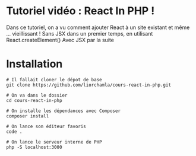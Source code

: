 # Tutoriel vidéo : React In PHP !

Dans ce tutoriel, on a vu comment ajouter React à un site existant et même ... vieillissant !
Sans JSX dans un premier temps, en utilisant React.createElement()
Avec JSX par la suite

# Installation

```
# Il fallait cloner le dépot de base 
git clone https://github.com/liorchamla/cours-react-in-php.git

# On va dans le dossier
cd cours-react-in-php

# On installe les dépendances avec Composer
composer install

# On lance son éditeur favoris
code .

# On lance le serveur interne de PHP
php -S localhost:3000
```
